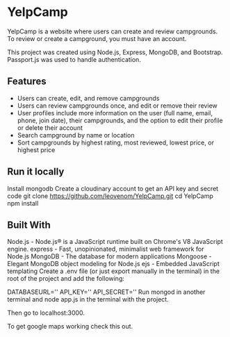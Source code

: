 # YelpCamp

YelpCamp is a website where users can create and review campgrounds. To review or create a campground, you must have an account.

This project was created using Node.js, Express, MongoDB, and Bootstrap. Passport.js was used to handle authentication.

## Features
* Users can create, edit, and remove campgrounds
* Users can review campgrounds once, and edit or remove their review
* User profiles include more information on the user (full name, email, phone, join date), their campgrounds, and the option to edit their profile or delete their account
* Search campground by name or location
* Sort campgrounds by highest rating, most reviewed, lowest price, or highest price
## Run it locally
Install mongodb
Create a cloudinary account to get an API key and secret code
git clone https://github.com/leovenom/YelpCamp.git
cd YelpCamp
npm install
## Built With
Node.js - Node.js® is a JavaScript runtime built on Chrome's V8 JavaScript engine.
express - Fast, unopinionated, minimalist web framework for Node.js
MongoDB - The database for modern applications
Mongoose - Elegant MongoDB object modeling for Node.js
ejs - Embedded JavaScript templating
Create a .env file (or just export manually in the terminal) in the root of the project and add the following:

DATABASEURL='<url>'
API_KEY=''<key>
API_SECRET='<secret>'
Run mongod in another terminal and node app.js in the terminal with the project.

Then go to localhost:3000.

To get google maps working check this out.

